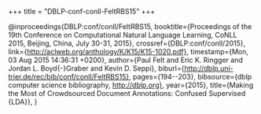+++
title = "DBLP-conf-conll-FeltRBS15"
+++

@inproceedings{DBLP:conf/conll/FeltRBS15,
   booktitle={Proceedings of the 19th Conference on Computational Natural Language
Learning, CoNLL 2015, Beijing, China, July 30-31, 2015},
   crossref={DBLP:conf/conll/2015},
   link={http://aclweb.org/anthology/K/K15/K15-1020.pdf},
   timestamp={Mon, 03 Aug 2015 14:36:31 +0200},
   author={Paul Felt and
Eric K. Ringger and
Jordan L. Boyd{-}Graber and
Kevin D. Seppi},
   biburl={http://dblp.uni-trier.de/rec/bib/conf/conll/FeltRBS15},
   pages={194--203},
   bibsource={dblp computer science bibliography, http://dblp.org},
   year={2015},
   title={Making the Most of Crowdsourced Document Annotations: Confused Supervised
{LDA}},
}
